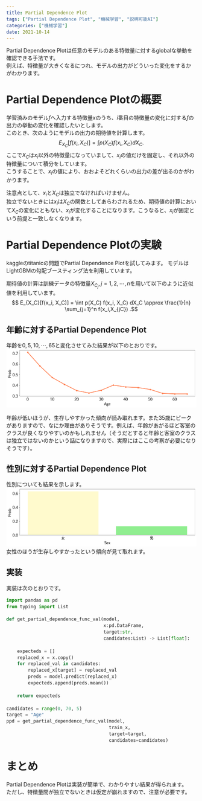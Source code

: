 ```yaml
---
title: Partial Dependence Plot
tags: ["Partial Dependence Plot", "機械学習", "説明可能AI"]
categories: ["機械学習"]
date: 2021-10-14
---
```

Partial Dependence Plotは任意のモデルのある特徴量に対するglobalな挙動を確認できる手法です。  
例えば、特徴量が大きくなるにつれ、モデルの出力がどういった変化をするかがわかります。

# Partial Dependence Plotの概要
学習済みのモデル$f$へ入力する特徴量$x$のうち、$i$番目の特徴量の変化に対する$f$の出力の挙動の変化を確認したいとします。  
このとき、次のようにモデルの出力の期待値を計算します。
$$ E_{X_C}[f(x_i, X_C)] = \int p(X_C) f(x_i, X_C) dX_C .$$ 
ここで$X_C$は$x_i$以外の特徴量になっていまして、$x_i$の値だけを固定し、それ以外の特徴量について積分をしています。  
こうすることで、$x_i$の値により、おおよそどれくらいの出力の差が出るのかがわかります。

注意点として、$x_i$と$X_C$は独立でなければいけません。  
独立でないときには$x_i$は$X_C$の関数としてあらわされるため、期待値の計算において$X_C$の変化にともない、$x_i$が変化することになります。こうなると、$x_i$が固定という前提と一致しなくなります。

# Partial Dependence Plotの実験
kaggleのtitanicの問題でPartial Dependence Plotを試してみます。
モデルはLightGBMの勾配ブースティング法を利用しています。

期待値の計算は訓練データの特徴量$X_{C_{j}},j=1,2,\cdots,n$を用いて以下のように近似値を利用しています。
$$ E_{X_C}[f(x_i, X_C)] = \int p(X_C) f(x_i, X_C) dX_C \approx \frac{1}{n} \sum_{j=1}^n f(x_i,X_{jC}) .$$ 


## 年齢に対するPartial Dependence Plot
年齢を$0,5,10,\cdots,65$と変化させてみた結果が以下のとおりです。
![年齢に対するPartial Dependence Plot](ppd_age.png)

年齢が低いほうが、生存しやすかった傾向が読み取れます。また35歳にピークがありますので、なにか理由がありそうです。例えば、年齢があがるほど客室のクラスが良くなりやすいのかもしれません（そうだとすると年齢と客室のクラスは独立ではないのかという話になりますので、実際にはここの考察が必要になりそうです）。

## 性別に対するPartial Dependence Plot
性別についても結果を示します。
![性別に対するPPD](ppd_sex.png)
女性のほうが生存しやすかったという傾向が見て取れます。

## 実装
実装は次のとおりです。
```python
import pandas as pd
from typing import List

def get_partial_dependence_func_val(model, 
                                    x:pd.DataFrame,
                                    target:str,
                                    candidates:List) -> List[float]:
    
    expecteds = []
    replaced_x = x.copy()
    for replaced_val in candidates:
        replaced_x[target] = replaced_val
        preds = model.predict(replaced_x)
        expecteds.append(preds.mean())
        
    return expecteds

candidates = range(0, 70, 5)
target = "Age"
ppd = get_partial_dependence_func_val(model, 
                                      train_x,
                                      target=target,
                                      candidates=candidates)

```

# まとめ
Partial Dependence Plotは実装が簡単で、わかりやすい結果が得られます。  
ただし、特徴量間が独立でないときは仮定が崩れますので、注意が必要です。
